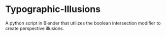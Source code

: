 # Typographic-Illusions
A python script in Blender that utilizes the boolean intersection modifier to create perspective illusions.
